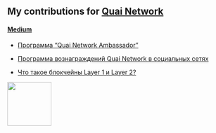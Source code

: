## My contributions for [Quai Network](https://quai.network/)

#### [Medium](https://medium.com/@MikhailKupriya2)

* [Программа “Quai Network Ambassador”](https://medium.com/@MikhailKupriya2/%D0%BF%D1%80%D0%BE%D0%B3%D1%80%D0%B0%D0%BC%D0%BC%D0%B0-quai-network-ambassador-5a19f6179313)

* [Программа вознаграждений Quai Network в социальных сетях](https://medium.com/@MikhailKupriya2/%D0%BF%D1%80%D0%BE%D0%B3%D1%80%D0%B0%D0%BC%D0%BC%D0%B0-%D0%B2%D0%BE%D0%B7%D0%BD%D0%B0%D0%B3%D1%80%D0%B0%D0%B6%D0%B4%D0%B5%D0%BD%D0%B8%D0%B9-quai-network-%D0%B2-%D1%81%D0%BE%D1%86%D0%B8%D0%B0%D0%BB%D1%8C%D0%BD%D1%8B%D1%85-%D1%81%D0%B5%D1%82%D1%8F%D1%85-16c0fa1e9839)

* [Что такое блокчейны Layer 1 и Layer 2?](https://medium.com/@MikhailKupriya2/%D1%87%D1%82%D0%BE-%D1%82%D0%B0%D0%BA%D0%BE%D0%B5-%D0%B1%D0%BB%D0%BE%D0%BA%D1%87%D0%B5%D0%B9%D0%BD%D1%8B-layer-1-%D0%B8-layer-2-2eb5d05519d3)

<img src="https://media.giphy.com/media/WEwplhsxRcHz6rRdUx/giphy.gif" width="100px"/>
